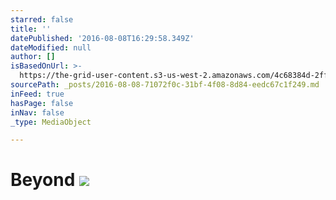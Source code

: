 ```yaml
---
starred: false
title: ''
datePublished: '2016-08-08T16:29:58.349Z'
dateModified: null
author: []
isBasedOnUrl: >-
  https://the-grid-user-content.s3-us-west-2.amazonaws.com/4c68384d-2ffc-4ac8-b363-93d732a24731.jpg
sourcePath: _posts/2016-08-08-71072f0c-31bf-4f08-8d84-eedc67c1f249.md
inFeed: true
hasPage: false
inNav: false
_type: MediaObject

---
```

# Beyond ![](https://the-grid-user-content.s3-us-west-2.amazonaws.com/4c68384d-2ffc-4ac8-b363-93d732a24731.jpg)